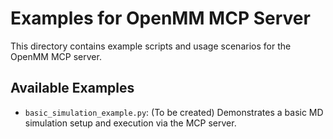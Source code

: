 # Examples for OpenMM MCP Server

This directory contains example scripts and usage scenarios for the OpenMM MCP server.

## Available Examples
- `basic_simulation_example.py`: (To be created) Demonstrates a basic MD simulation setup and execution via the MCP server.